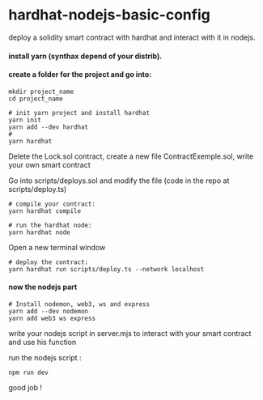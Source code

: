 # hardhat-nodejs-basic-config
deploy a solidity smart contract with hardhat and interact with it in nodejs. 

#### install yarn (synthax depend of your distrib).
#### create a folder for the project and go into:
```
mkdir project_name
cd project_name
```
```
# init yarn project and install hardhat
yarn init
yarn add --dev hardhat
# 
yarn hardhat
```

Delete the Lock.sol contract, create a new file ContractExemple.sol, write your own smart contract

Go into scripts/deploys.sol and modify the file (code in the repo at scripts/deploy.ts)
```
# compile your contract:
yarn hardhat compile
```
```
# run the hardhat node:
yarn hardhat node
```
Open a new terminal window
```
# deploy the contract:
yarn hardhat run scripts/deploy.ts --network localhost
```
#### now the nodejs part
```
# Install nodemon, web3, ws and express
yarn add --dev nodemon
yarn add web3 ws express
```
write your nodejs script in server.mjs to interact with your smart contract and use his function

run the nodejs script :
```
npm run dev
```

good job !
